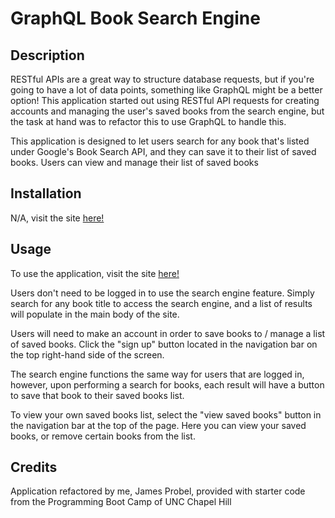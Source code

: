 # GraphQL Book Search Engine

## Description

RESTful APIs are a great way to structure database requests, but if you're going to have a lot of data points, something like GraphQL might be a better option! This application started out using RESTful API requests for creating accounts and managing the user's saved books from the search engine, but the task at hand was to refactor this to use GraphQL to handle this.

This application is designed to let users search for any book that's listed under Google's Book Search API, and they can save it to their list of saved books. Users can view and manage their list of saved books

## Installation

N/A, visit the site [here!](https://book-search-engine-graphql-esp9.onrender.com)

## Usage

To use the application, visit the site [here!](https://book-search-engine-graphql-esp9.onrender.com)

Users don't need to be logged in to use the search engine feature. Simply search for any book title to access the search engine, and a list of results will populate in the main body of the site.

Users will need to make an account in order to save books to / manage a list of saved books. Click the "sign up" button located in the navigation bar on the top right-hand side of the screen.

The search engine functions the same way for users that are logged in, however, upon performing a search for books, each result will have a button to save that book to their saved books list.

To view your own saved books list, select the "view saved books" button in the navigation bar at the top of the page. Here you can view your saved books, or remove certain books from the list.

## Credits

Application refactored by me, James Probel, provided with starter code from the Programming Boot Camp of UNC Chapel Hill
